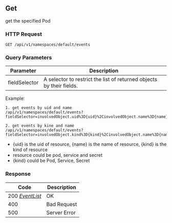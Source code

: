 Get
---------------------------------
get the specified Pod

### HTTP Request

`GET /api/v1/namespaces/default/events`

### Query Parameters

| Parameter | Description |
| --- | --- |
| fieldSelector | A selector to restrict the list of returned objects by their fields. |

Example:
```
1. get events by uid and name
/api/v1/namespaces/default/events?fieldSelector=involvedObject.uid%3D{uid}%2CinvolvedObject.name%3D{name}

2. get events by kine and name
/api/v1/namespaces/default/events?fieldSelector=involvedObject.kind%3D{kind}%2CinvolvedObject.name%3D{name}
```
- {uid} is the uid of resource, {name} is the name of resource, {kind} is the kind of resource
- resource could be pod, service and secret
- {kind} could be Pod, Service, Secret


### Response

| Code | Description |
| --- | --- |
| 200 _[EventList](index.md#eventlist)_ | OK |
| 400 | Bad Request |
| 500 | Server Error |
